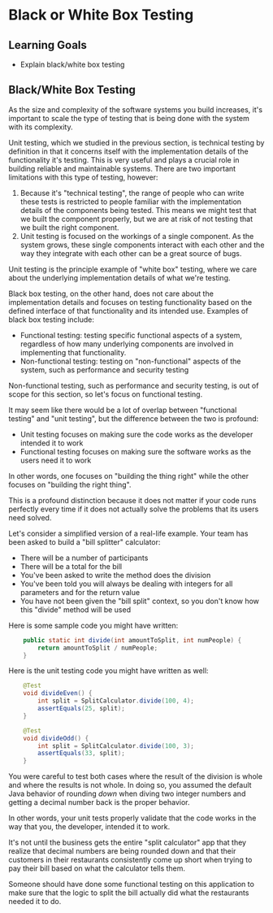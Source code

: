 # Black or White Box Testing

## Learning Goals

- Explain black/white box testing

## Black/White Box Testing

As the size and complexity of the software systems you build increases, it's
important to scale the type of testing that is being done with the system with
its complexity.

Unit testing, which we studied in the previous section, is technical testing by
definition in that it concerns itself with the implementation details of the
functionality it's testing. This is very useful and plays a crucial role in
building reliable and maintainable systems. There are two important limitations
with this type of testing, however:

1. Because it's "technical testing", the range of people who can write these
   tests is restricted to people familiar with the implementation details of the
   components being tested. This means we might test that we built the component
   properly, but we are at risk of not testing that we built the right
   component.
2. Unit testing is focused on the workings of a single component. As the system
   grows, these single components interact with each other and the way they
   integrate with each other can be a great source of bugs.

Unit testing is the principle example of "white box" testing, where we care
about the underlying implementation details of what we're testing.

Black box testing, on the other hand, does not care about the implementation
details and focuses on testing functionality based on the defined interface of
that functionality and its intended use. Examples of black box testing include:

- Functional testing: testing specific functional aspects of a system,
  regardless of how many underlying components are involved in implementing that
  functionality.
- Non-functional testing: testing on "non-functional" aspects of the system,
  such as performance and security testing

Non-functional testing, such as performance and security testing, is out of
scope for this section, so let's focus on functional testing.

It may seem like there would be a lot of overlap between "functional testing"
and "unit testing", but the difference between the two is profound:

- Unit testing focuses on making sure the code works as the developer intended
  it to work
- Functional testing focuses on making sure the software works as the users need
  it to work

In other words, one focuses on "building the thing right" while the other
focuses on "building the right thing".

This is a profound distinction because it does not matter if your code runs
perfectly every time if it does not actually solve the problems that its users
need solved.

Let's consider a simplified version of a real-life example. Your team has been
asked to build a "bill splitter" calculator:

- There will be a number of participants
- There will be a total for the bill
- You've been asked to write the method does the division
- You've been told you will always be dealing with integers for all parameters
  and for the return value
- You have not been given the "bill split" context, so you don't know how this
  "divide" method will be used

Here is some sample code you might have written:

```java
    public static int divide(int amountToSplit, int numPeople) {
        return amountToSplit / numPeople;
    }
```

Here is the unit testing code you might have written as well:

```java
    @Test
    void divideEven() {
        int split = SplitCalculator.divide(100, 4);
        assertEquals(25, split);
    }

    @Test
    void divideOdd() {
        int split = SplitCalculator.divide(100, 3);
        assertEquals(33, split);
    }
```

You were careful to test both cases where the result of the division is whole
and where the results is not whole. In doing so, you assumed the default Java
behavior of rounding _down_ when diving two integer numbers and getting a
decimal number back is the proper behavior.

In other words, your unit tests properly validate that the code works in the way
that you, the developer, intended it to work.

It's not until the business gets the entire "split calculator" app that they
realize that decimal numbers are being rounded down and that their customers in
their restaurants consistently come up short when trying to pay their bill based
on what the calculator tells them.

Someone should have done some functional testing on this application to make
sure that the logic to split the bill actually did what the restaurants needed
it to do.
